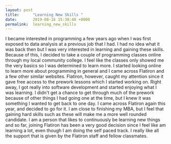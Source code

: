 ```yaml
---
layout: post
title:      "Learning New Skills "
date:       2019-08-16 15:38:48 +0000
permalink:  learning_new_skills
---
```



I became interested in programming a few years ago when I was first exposed to data analysis at a previous job that I had. I had no idea what it was back then but I was very interested in learning and gaining these skills. Because of this, I decided to take a couple of programming classes online through my local community college. I feel like the classes only showed me the very basics so I was determined to learn more. I started looking online to learn more about programming in general and I came across Flatiron and a few other similar websites. Flatiron, however, caught my attention since it gave free access to the prework lessons which I started working on. Right away, I got really into software development and started enjoying what I was learning. I didn't get a chance to get through much of the prework because of other things I had going one at the time,  but I knew it was something I wanted to get back to one day. I came across Flatiron again this year, and decided to go for it. I am close to finishing my MBA, but I feel that gaining hard skills such as these will make me a more well rounded candidate. I am a person that likes to continuously be learning new things and so far, joining Flatiron has been a very good decision since I feel like am learning a lot, even though I am doing the self paced track. I really like all the support that is given by the Flatiron staff and fellow classmates. 
